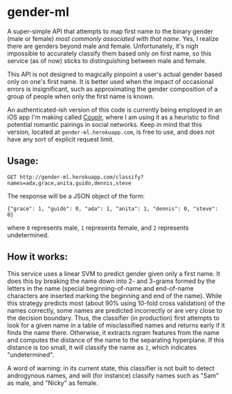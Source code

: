 # gender-ml
A super-simple API that attempts to map first name to the binary gender (male or female) _most commonly associated with that name_. Yes, I realize there are genders beyond male and female. Unfortunately, it's nigh impossible to accurately classify them based only on first name, so this service (as of now) sticks to distinguishing between male and female.

This API is not designed to magically pinpoint a user's actual gender based only on one's first name. It is better used when the impact of occasional errors is insignificant, such as approximating the gender composition of a group of people when only the first name is known.

An authenticated-ish version of this code is currently being employed in an iOS app I'm making called [Couplr](http://www.couplr.co), where I am using it as a heuristic to find potential romantic pairings in social networks. Keep in mind that this version, located at `gender-ml.herokuapp.com`, is free to use, and does not have any sort of explicit request limit.

## Usage:

`GET http://gender-ml.herokuapp.com/classify?names=ada,grace,anita,guido,dennis,steve`

The response will be a JSON object of the form:

`{"grace": 1, "guido": 0, "ada": 1, "anita": 1, "dennis": 0, "steve": 0}`

where `0` represents male, `1` represents female, and `2` represents undetermined.

## How it works:

This service uses a linear SVM to predict gender given only a first name. It does this by breaking the name down into 2- and 3-grams formed by the letters in the name (special beginning-of-name and end-of-name characters are inserted marking the beginning and end of the name). While this strategy predicts most (about 90% using 10-fold cross validation) of the names correctly, some names are predicted incorrectly or are very close to the decision boundary. Thus, the classifier (in production) first attempts to look for a given name in a table of misclassified names and returns early if it finds the name there. Otherwise, it extracts ngram features from the name and computes the distance of the name to the separating hyperplane. If this distance is too small, it will classify the name as `2`, which indicates "undetermined".

A word of warning: in its current state, this classifier is not built to detect androgynous names, and will (for instance) classify names such as "Sam" as male, and "Nicky" as female.
